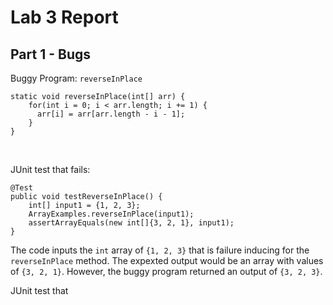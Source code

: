 # Lab 3 Report

## Part 1 - Bugs

Buggy Program: `reverseInPlace`

```
static void reverseInPlace(int[] arr) {
    for(int i = 0; i < arr.length; i += 1) {
      arr[i] = arr[arr.length - i - 1];
    }
}
```
<br>

JUnit test that fails:
```
@Test 
public void testReverseInPlace() {
    int[] input1 = {1, 2, 3};
    ArrayExamples.reverseInPlace(input1);
    assertArrayEquals(new int[]{3, 2, 1}, input1);
}
```
The code inputs the `int` array of `{1, 2, 3}` that is failure inducing for the `reverseInPlace` method. The expexted output would be an array with values of `{3, 2, 1}`. However, the buggy program returned an output of `{3, 2, 3}`.
<br>

JUnit test that

